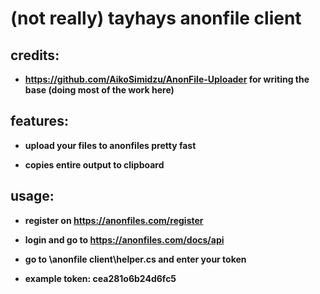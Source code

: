 # (not really) tayhays  anonfile client

## credits:

- **https://github.com/AikoSimidzu/AnonFile-Uploader for writing the base (doing most of the work here)**

## features:

- **upload your files to anonfiles pretty fast**

- **copies entire output to clipboard**

## usage:

- **register on https://anonfiles.com/register**

- **login and go to https://anonfiles.com/docs/api**

- **go to \anonfile client\helper.cs and enter your token**

- **example token: cea281o6b24d6fc5**
